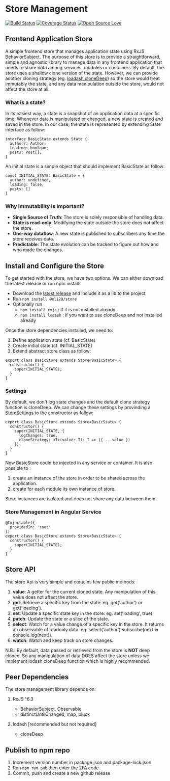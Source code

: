 # Store Management

[![Build Status](https://travis-ci.org/elie29/store.svg?branch=master)](https://travis-ci.org/elie29/store)
[![Coverage Status](https://coveralls.io/repos/github/elie29/store/badge.svg?branch=master)](https://coveralls.io/github/elie29/store?branch=master)
[![Open Source Love](https://badges.frapsoft.com/os/v3/open-source.svg?v=102)](https://github.com/elie29/store)

## Frontend Application Store

A simple frontend store that manages application state using RxJS BehaviorSubject. The purpose of this store is to provide a straightforward, simple and agnostic library to manage data in any frontend application that needs to share data among services, modules or containers. By default, the store uses a shallow clone version of the state. However, we can provide another cloning strategy (eg. [loadash cloneDeep](https://lodash.com/docs/4.17.15#cloneDeep)) so the store would treat immutably the state, and any data manipulation outside the store, would not affect the store at all.

### What is a state?

In its easiest way, a state is a snapshot of an application data at a specific time. Whenever data is manipulated or changed, a new state is created and saved in the store. In our case, the state is represented by extending State interface as follow:

```TS
interface BasicState extends State {
  author?: Author;
  loading: boolean;
  posts: Post[];
}
```

An initial state is a simple object that should implement BasicState as follow:

```TS
const INITIAL_STATE: BasicState = {
  author: undefined,
  loading: false,
  posts: []
}
```

### Why immutability is important?

- **Single Source of Truth**: The store is solely responsible of handling data.
- **State is read-only**: Modifying the state outside the store does not affect the store.
- **One-way dataflow**: A new state is published to subscribers any time the store receives data.
- **Predictable**: The state evolution can be tracked to figure out how and who made the changes.

## Install and Configure the Store

To get started with the store, we have two options. We can either download the latest release or run npm install:

- Download the [latest release](https://github.com/elie29/store/releases) and include it as a lib to the project
- Run `npm install @eli29/store`
- Optionally run
   - `npm install rxjs` : If it is not installed already
   - `npm install lodash` : if you want to use cloneDeep and not installed already

Once the store dependencies installed, we need to:

1. Define application state (cf. BasicState)
2. Create initial state (cf. INITIAL_STATE)
3. Extend abstract store class as follow:

```TS
export class BasicStore extends Store<BasicState> {
  constructor() {
    super(INITIAL_STATE);
  }
}
```

### Settings

By default, we don't log state changes and the default clone strategy function is cloneDeep. We can change these settings by provinding a [StoreSettings](./src/settings.ts) to the constructor as follow:

```TS
export class BasicStore extends Store<BasicState> {
  constructor() {
    super(INITIAL_STATE, {
      logChanges: true,
      cloneStrategy: <T>(value: T): T => ({ ...value })
    });
  }
}
```

Now BasicStore could be injected in any service or container. It is also possible to :

1. create an instance of the store in order to be shared across the application.
2. create for each module its own instance of store.

Store instances are isolated and does not share any data between them.

### Store Management in Angular Service

```TS
@Injectable({
  providedIn: 'root'
})
export class BasicStore extends Store<BasicState> {
  constructor() {
    super(INITIAL_STATE);
  }
}
```

## Store API

The store Api is very simple and contains few public methods:

1. **value**: A getter for the current cloned state. Any manipulation of this value does not affect the store.
1. **get**: Retrieve a specific key from the state: eg. get('author') or get('loading').
1. **set**: Update a specific state key in the store: eg. set('loading', true).
1. **patch**: Update the state or a slice of the state.
1. **select**: Watch for a value change of a specific key in the store. It returns an observable of readonly data. eg. select('author').subscribe(next => console.log(next)).
1. **watch**: Watch and keep track on store changes.

N.B.: By default, data passed or retrieved from the store is **NOT** deep cloned. So any manipulation of data DOES affect the store unless we implement lodash cloneDeep function which is highly recommended.

## Peer Dependencies

The store management library depends on:

1. RxJS ^6.3

   - BehaviorSubject, Observable
   - distinctUntilChanged, map, pluck

2. lodash [recommended but not required]

   - cloneDeep

## Publish to npm repo

1. Increment version number in package.json and package-lock.json
1. Run `npm run pub` then enter the 2FA code
1. Commit, push and create a new github release
